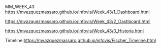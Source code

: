 <head>
MM_WEEK_43
</head>
https://mvazquezmassaro.github.io/infovis/Week_43/1_Dashboard.html

https://mvazquezmassaro.github.io/infovis/Week_43/2_Dashboard.html

https://mvazquezmassaro.github.io/infovis/Week_43/0_Historia.html


Timeline
https://mvazquezmassaro.github.io/infovis/Fischer_Timeline.html
